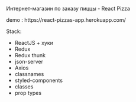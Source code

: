 Интернет-магазин по заказу пиццы - React Pizza
<p>demo : https://react-pizzas-app.herokuapp.com/</p>

Stack:
<ul>
  <li>ReactJS + хуки</li>
  <li>Redux</li>
  <li>Redux thunk</li>
  <li>json-server</li>
  <li>Axios</li>
  <li>classnames</li>
  <li>styled-components</li>
  <li>classes</li>
  <li>prop types</li>
</ul>
